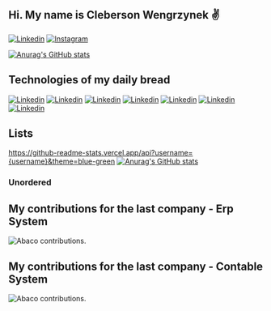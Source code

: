 ## Hi. My name is Cleberson Wengrzynek  ✌️

[![Linkedin](https://img.shields.io/badge/LinkedIn-0077B5?style=for-the-badge&logo=linkedin&logoColor=white)](https://www.linkedin.com/in/cleberson-wengrzynek)
[![Instagram](https://img.shields.io/badge/Instagram-E4405F?style=for-the-badge&logo=instagram&logoColor=white)](https://www.instagram.com/cleber_weng)

[![Anurag's GitHub stats](https://github-readme-stats.vercel.app/api?username=clebersonweng)](https://github.com/Clebersonweng/github-readme-stats)

## Technologies of my daily bread 

[![Linkedin](https://img.shields.io/badge/HTML5-E34F26?style=for-the-badge&logo=html5&logoColor=white)](https://www.linkedin.com/in/cleberson-wengrzynek)
[![Linkedin](https://img.shields.io/badge/CSS3-1572B6?style=for-the-badge&logo=css3&logoColor=white)](https://www.linkedin.com/in/cleberson-wengrzynek)
[![Linkedin](https://img.shields.io/badge/JavaScript-F7DF1E?style=for-the-badge&logo=javascript&logoColor=black)](https://www.linkedin.com/in/cleberson-wengrzynek)
[![Linkedin](https://img.shields.io/badge/PHP-777BB4?style=for-the-badge&logo=php&logoColor=white)](https://www.linkedin.com/in/cleberson-wengrzynek)
[![Linkedin](https://img.shields.io/badge/Bootstrap-563D7C?style=for-the-badge&logo=bootstrap&logoColor=white)](https://www.linkedin.com/in/cleberson-wengrzynek)
[![Linkedin](https://img.shields.io/badge/jQuery-0769AD?style=for-the-badge&logo=jquery&logoColor=white)](https://www.linkedin.com/in/cleberson-wengrzynek)
[![Linkedin](https://img.shields.io/badge/PostgreSQL-316192?style=for-the-badge&logo=postgresql&logoColor=white)](https://www.linkedin.com/in/cleberson-wengrzynek)

## Lists
https://github-readme-stats.vercel.app/api?username={username}&theme=blue-green
[![Anurag's GitHub stats](https://github-readme-stats.vercel.app/api?username=clebersonweng)](https://github.com/Clebersonweng/github-readme-stats)
### Unordered

## My contributions for the last company - Erp System

![Abaco contributions.](https://res.cloudinary.com/cle-wengrzynek/image/upload/v1686150424/github/abaco-contributions.jpg)
## My contributions for the last company - Contable System
![Abaco contributions.](https://res.cloudinary.com/cle-wengrzynek/image/upload/v1686151845/github/contable-system.jpg)
>
